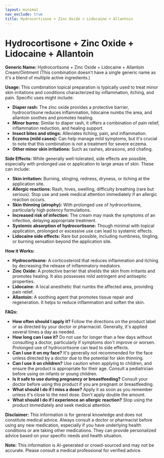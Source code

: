 ```yaml
---
layout: minimal
nav_exclude: true
title: Hydrocortisone + Zinc Oxide + Lidocaine + Allantoin
---
```


# Hydrocortisone + Zinc Oxide + Lidocaine + Allantoin

**Generic Name:** Hydrocortisone + Zinc Oxide + Lidocaine + Allantoin Cream/Ointment (This combination doesn't have a single generic name as it's a blend of multiple active ingredients.)

**Usage:** This combination topical preparation is typically used to treat minor skin irritations and conditions characterized by inflammation, itching, and pain.  Specific uses might include:

* **Diaper rash:** The zinc oxide provides a protective barrier, hydrocortisone reduces inflammation, lidocaine numbs the area, and allantoin soothes and promotes healing.
* **Minor burns:** Similar to diaper rash, it offers a combination of pain relief, inflammation reduction, and healing support.
* **Insect bites and stings:** Alleviates itching, pain, and inflammation.
* **Eczema (mild cases):**  Can help manage mild symptoms, but it's crucial to note that this combination is not a treatment for severe eczema.
* **Other minor skin irritations:**  Such as rashes, abrasions, and chafing.


**Side Effects:**  While generally well-tolerated, side effects are possible, especially with prolonged use or application to large areas of skin. These can include:

* **Skin irritation:** Burning, stinging, redness, dryness, or itching at the application site.
* **Allergic reactions:** Rash, hives, swelling, difficulty breathing (rare but serious).  Stop use and seek medical attention immediately if an allergic reaction occurs.
* **Skin thinning (atrophy):**  With prolonged use of hydrocortisone, particularly high potency formulations.
* **Increased risk of infection:**  The cream may mask the symptoms of an infection, delaying appropriate treatment.
* **Systemic absorption of hydrocortisone:** Though minimal with topical application, prolonged or excessive use can lead to systemic effects.
* **Lidocaine side effects:**  Rare but possible, including numbness, tingling, or burning sensation beyond the application site.

**How it Works:**

* **Hydrocortisone:** A corticosteroid that reduces inflammation and itching by decreasing the release of inflammatory mediators.
* **Zinc Oxide:** A protective barrier that shields the skin from irritants and promotes healing. It also possesses mild astringent and antiseptic properties.
* **Lidocaine:** A local anesthetic that numbs the affected area, providing pain relief.
* **Allantoin:** A soothing agent that promotes tissue repair and regeneration.  It helps to reduce inflammation and soften the skin.


**FAQs:**

* **How often should I apply it?**  Follow the directions on the product label or as directed by your doctor or pharmacist. Generally, it's applied several times a day as needed.
* **How long can I use it?**  Do not use for longer than a few days without consulting a doctor, particularly if symptoms don't improve or worsen. Prolonged use of hydrocortisone can lead to side effects.
* **Can I use it on my face?**  It's generally not recommended for the face unless directed by a doctor due to the potential for skin thinning.
* **Can I use it on children?**  Use caution when applying to children, and ensure the product is appropriate for their age.  Consult a pediatrician before using on infants or young children.
* **Is it safe to use during pregnancy or breastfeeding?** Consult your doctor before using this product if you are pregnant or breastfeeding.
* **What should I do if I miss a dose?** Apply it as soon as you remember unless it's close to the next dose. Don't apply double the amount.
* **What should I do if I experience an allergic reaction?** Stop using the product immediately and seek medical attention.

**Disclaimer:** This information is for general knowledge and does not constitute medical advice. Always consult a doctor or pharmacist before using any new medication, especially if you have underlying health conditions or are taking other medications.  They can provide personalized advice based on your specific needs and health situation.


**Note:** This information is AI-generated or crowd-sourced and may not be accurate. Please consult a medical professional for verified advice.